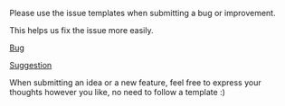 Please use the issue templates when submitting a bug or improvement.

This helps us fix the issue more easily.

[Bug](https://github.com/pokeclicker/pokeclicker/issues/new?assignees=&labels=bug&template=bug_report.md&title=%5BBUG%5D+)

[Suggestion](https://github.com/pokeclicker/pokeclicker/issues/new?assignees=&template=suggestion.md&title=%5BSUGGESTION%5D+)

When submitting an idea or a new feature, feel free to express your thoughts however you like, no need to follow a template :)
